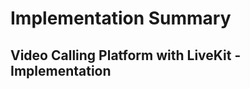 Implementation Summary
====================================
## Video Calling Platform with LiveKit - Implementation
